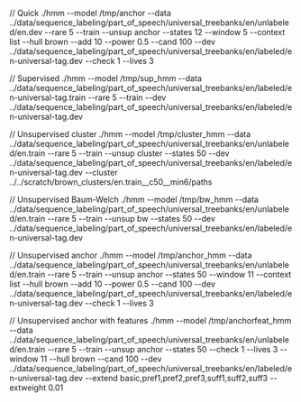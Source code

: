 // Quick
./hmm --model /tmp/anchor --data ../data/sequence_labeling/part_of_speech/universal_treebanks/en/unlabeled/en.dev --rare 5 --train --unsup anchor --states 12 --window 5 --context list --hull brown --add 10 --power 0.5 --cand 100 --dev ../data/sequence_labeling/part_of_speech/universal_treebanks/en/labeled/en-universal-tag.dev --check 1 --lives 3

// Supervised
./hmm --model /tmp/sup_hmm --data ../data/sequence_labeling/part_of_speech/universal_treebanks/en/labeled/en-universal-tag.train --rare 5 --train --dev ../data/sequence_labeling/part_of_speech/universal_treebanks/en/labeled/en-universal-tag.dev

// Unsupervised cluster
./hmm --model /tmp/cluster_hmm --data ../data/sequence_labeling/part_of_speech/universal_treebanks/en/unlabeled/en.train --rare 5 --train --unsup cluster --states 50 --dev ../data/sequence_labeling/part_of_speech/universal_treebanks/en/labeled/en-universal-tag.dev --cluster ../../scratch/brown_clusters/en.train__c50__min6/paths

// Unsupervised Baum-Welch
./hmm --model /tmp/bw_hmm --data ../data/sequence_labeling/part_of_speech/universal_treebanks/en/unlabeled/en.train --rare 5 --train --unsup bw --states 50 --dev ../data/sequence_labeling/part_of_speech/universal_treebanks/en/labeled/en-universal-tag.dev

// Unsupervised anchor
./hmm --model /tmp/anchor_hmm --data ../data/sequence_labeling/part_of_speech/universal_treebanks/en/unlabeled/en.train --rare 5 --train --unsup anchor --states 50 --window 11 --context list --hull brown --add 10 --power 0.5 --cand 100 --dev ../data/sequence_labeling/part_of_speech/universal_treebanks/en/labeled/en-universal-tag.dev --check 1 --lives 3

// Unsupervised anchor with features
./hmm --model /tmp/anchorfeat_hmm --data ../data/sequence_labeling/part_of_speech/universal_treebanks/en/unlabeled/en.train --rare 5 --train --unsup anchor --states 50 --check 1 --lives 3 --window 11 --hull brown --cand 100 --dev ../data/sequence_labeling/part_of_speech/universal_treebanks/en/labeled/en-universal-tag.dev --extend basic,pref1,pref2,pref3,suff1,suff2,suff3 --extweight 0.01
